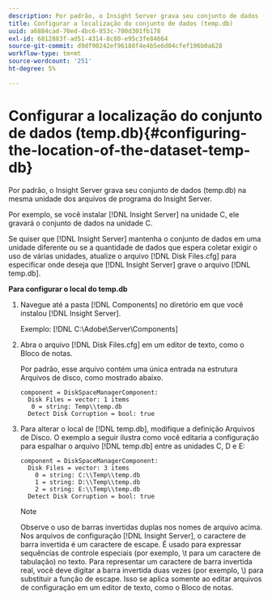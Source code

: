 ```yaml
---
description: Por padrão, o Insight Server grava seu conjunto de dados (temp.db) na mesma unidade dos arquivos de programa do Insight Server.
title: Configurar a localização do conjunto de dados (temp.db)
uuid: a6884cad-70ed-4bc6-853c-700d301fb178
exl-id: 6812883f-ad51-4314-8c80-e95c3fe84664
source-git-commit: d9df90242ef96188f4e4b5e6d04cfef196b0a628
workflow-type: tm+mt
source-wordcount: '251'
ht-degree: 5%

---
```


# Configurar a localização do conjunto de dados (temp.db){#configuring-the-location-of-the-dataset-temp-db}

Por padrão, o Insight Server grava seu conjunto de dados (temp.db) na mesma unidade dos arquivos de programa do Insight Server.

Por exemplo, se você instalar [!DNL Insight Server] na unidade C, ele gravará o conjunto de dados na unidade C.

Se quiser que [!DNL Insight Server] mantenha o conjunto de dados em uma unidade diferente ou se a quantidade de dados que espera coletar exigir o uso de várias unidades, atualize o arquivo [!DNL Disk Files.cfg] para especificar onde deseja que [!DNL Insight Server] grave o arquivo [!DNL temp.db].

**Para configurar o local do temp.db**

1. Navegue até a pasta [!DNL Components] no diretório em que você instalou [!DNL Insight Server].

   Exemplo: [!DNL C:\Adobe\Server\Components]

1. Abra o arquivo [!DNL Disk Files.cfg] em um editor de texto, como o Bloco de notas.

   Por padrão, esse arquivo contém uma única entrada na estrutura Arquivos de disco, como mostrado abaixo.

   ```
   component = DiskSpaceManagerComponent:
     Disk Files = vector: 1 items
      0 = string: Temp\\temp.db
     Detect Disk Corruption = bool: true
   ```

1. Para alterar o local de [!DNL temp.db], modifique a definição Arquivos de Disco. O exemplo a seguir ilustra como você editaria a configuração para espalhar o arquivo [!DNL temp.db] entre as unidades C, D e E:

   ```
   component = DiskSpaceManagerComponent:
     Disk Files = vector: 3 items
       0 = string: C:\\Temp\\temp.db
       1 = string: D:\\Temp\\temp.db
       2 = string: E:\\Temp\\temp.db
     Detect Disk Corruption = bool: true
   ```

   >[!NOTE]
   >
   >Observe o uso de barras invertidas duplas nos nomes de arquivo acima. Nos arquivos de configuração [!DNL Insight Server], o caractere de barra invertida é um caractere de escape. É usado para expressar sequências de controle especiais (por exemplo, \t para um caractere de tabulação) no texto. Para representar um caractere de barra invertida real, você deve digitar a barra invertida duas vezes (por exemplo, \\) para substituir a função de escape. Isso se aplica somente ao editar arquivos de configuração em um editor de texto, como o Bloco de notas.
